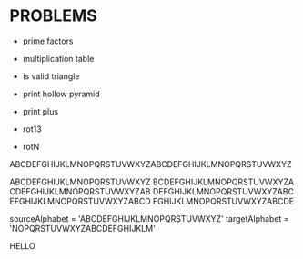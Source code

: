 # PROBLEMS

- prime factors
- multiplication table
- is valid triangle
- print hollow pyramid
- print plus

- rot13
- rotN

ABCDEFGHIJKLMNOPQRSTUVWXYZABCDEFGHIJKLMNOPQRSTUVWXYZ

ABCDEFGHIJKLMNOPQRSTUVWXYZ
BCDEFGHIJKLMNOPQRSTUVWXYZA
CDEFGHIJKLMNOPQRSTUVWXYZAB
DEFGHIJKLMNOPQRSTUVWXYZABC
EFGHIJKLMNOPQRSTUVWXYZABCD
FGHIJKLMNOPQRSTUVWXYZABCDE

sourceAlphabet = 'ABCDEFGHIJKLMNOPQRSTUVWXYZ'
targetAlphabet = 'NOPQRSTUVWXYZABCDEFGHIJKLM'


HELLO

